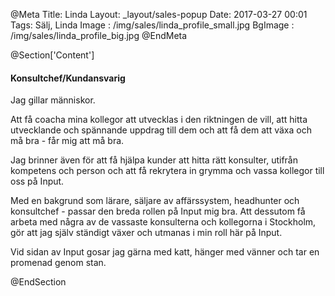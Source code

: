 @Meta
Title: Linda
Layout: _layout/sales-popup
Date: 2017-03-27 00:01
Tags: Sälj, Linda
Image : /img/sales/linda_profile_small.jpg
BgImage : /img/sales/linda_profile_big.jpg
@EndMeta

@Section['Content']
#### Konsultchef/Kundansvarig
Jag gillar människor.

Att få coacha mina kollegor att utvecklas i den riktningen de vill, att hitta utvecklande och spännande uppdrag till dem och att få dem att växa och må bra - får mig att må bra.

Jag brinner även för att få hjälpa kunder att hitta rätt konsulter, utifrån kompetens och person och att få rekrytera in grymma och vassa kollegor till oss på Input.

Med en bakgrund som lärare, säljare av affärssystem, headhunter och konsultchef - passar den breda rollen på Input mig bra. Att dessutom få arbeta med några av de vassaste konsulterna och kollegorna i Stockholm, gör att jag själv ständigt växer och utmanas i min roll här på Input.

Vid sidan av Input gosar jag gärna med katt, hänger med vänner och tar en promenad genom stan.

@EndSection
